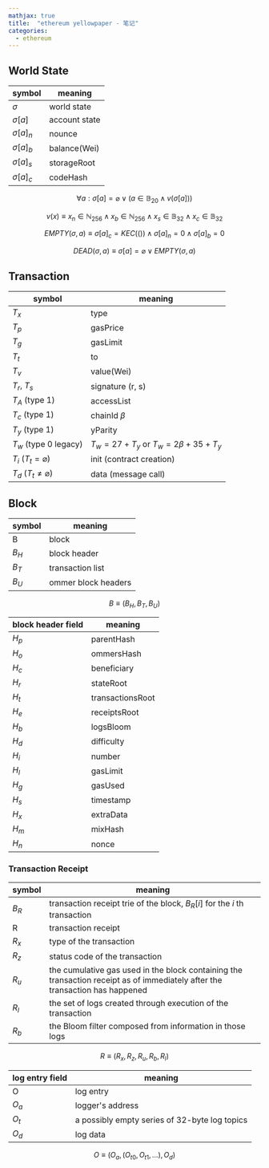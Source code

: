 ```yaml
---
mathjax: true
title:  "ethereum yellowpaper - 笔记"
categories: 
  - ethereum
---
```


## World State

symbol | meaning
--- | ---
$\sigma$ | world state
$\sigma [a]$ | account state
$\sigma [a]_n$ | nounce
$\sigma [a]_b$ | balance(Wei)
$\sigma [a]_s$ | storageRoot
$\sigma [a]_c$ | codeHash

$$\forall a : \sigma [a] = \varnothing \vee (a \in \mathbb{B}_{20} \wedge v(\sigma[a]))$$

$$v(x) \equiv x_n \in \mathbb{N}_{256} \wedge x_b \in \mathbb{N}_{256} \wedge x_s \in \mathbb{B}_{32} \wedge x_c \in \mathbb{B}_{32}$$

$$EMPTY(\sigma, a) \equiv \sigma[a]_c=KEC\big(()\big) \wedge \sigma[a]_n=0 \wedge \sigma[a]_b=0$$

$$DEAD(\sigma, a) \equiv \sigma[a]=\varnothing \vee EMPTY(\sigma, a)$$


## Transaction

symbol | meaning
--- | ---
$T_x$ | type
$T_p$ | gasPrice
$T_g$ | gasLimit
$T_t$ | to
$T_v$ | value(Wei)
$T_r$, $T_s$ | signature (r, s)
$T_A$ (type 1) | accessList
$T_c$ (type 1) | chainId $\beta$
$T_y$ (type 1) | yParity
$T_w$ (type 0 legacy) | $T_w=27+T_y$ or $T_w=2\beta+35+T_y$
$T_i$ ($T_t=\varnothing$)| init (contract creation)
$T_d$ ($T_t\ne\varnothing$)| data (message call)

## Block

symbol | meaning
--- | ---
B | block
$B_H$ | block header
$B_T$ | transaction list
$B_U$ | ommer block headers

$$B \equiv (B_H, B_T, B_U)$$

block header field | meaning
--- | ---
$H_p$ | parentHash
$H_o$ | ommersHash
$H_c$ | beneficiary
$H_r$ | stateRoot
$H_t$ | transactionsRoot
$H_e$ | receiptsRoot
$H_b$ | logsBloom
$H_d$ | difficulty
$H_i$ | number
$H_l$ | gasLimit
$H_g$ | gasUsed
$H_s$ | timestamp
$H_x$ | extraData
$H_m$ | mixHash
$H_n$ | nonce

### Transaction Receipt

symbol | meaning
--- | ---
$B_R$ | transaction receipt trie of the block, $B_R[i]$ for the $i$ th transaction
R | transaction receipt
$R_x$ | type of the transaction
$R_z$ | status code of the transaction
$R_u$ | the cumulative gas used in the block containing the transaction receipt as of immediately after the transaction has happened
$R_l$ | the set of logs created through execution of the transaction
$R_b$ |  the Bloom filter composed from information in those logs

$$R \equiv (R_x, R_z, R_u, R_b, R_l)$$

log entry field | meaning
--- | ---
O | log entry
$O_a$ | logger's address
$O_t$ | a possibly empty series of 32-byte log topics
$O_d$ | log data

$$O \equiv (O_a, (O_{t0}, O_{t1}, ...), O_d)$$
